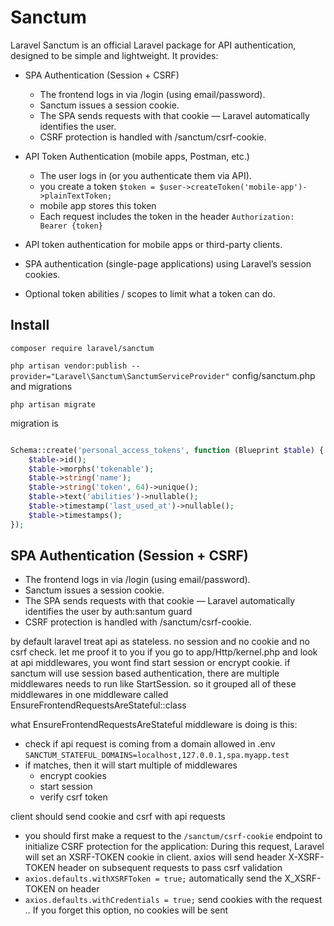 # Sanctum

Laravel Sanctum is an official Laravel package for API authentication, designed to be simple and lightweight. It provides:


- SPA Authentication (Session + CSRF)
    - The frontend logs in via /login (using email/password).
    - Sanctum issues a session cookie.
    - The SPA sends requests with that cookie — Laravel automatically identifies the user.
    - CSRF protection is handled with /sanctum/csrf-cookie.


- API Token Authentication (mobile apps, Postman, etc.)
    - The user logs in (or you authenticate them via API).
    - you create a token `$token = $user->createToken('mobile-app')->plainTextToken;`
    - mobile app stores this token
    - Each request includes the token in the header `Authorization: Bearer {token}`

- API token authentication for mobile apps or third-party clients.
- SPA authentication (single-page applications) using Laravel’s session cookies.
- Optional token abilities / scopes to limit what a token can do.


## Install

`composer require laravel/sanctum`

`php artisan vendor:publish --provider="Laravel\Sanctum\SanctumServiceProvider"` config/sanctum.php and migrations

`php artisan migrate`

migration is 

```php

Schema::create('personal_access_tokens', function (Blueprint $table) {
    $table->id();
    $table->morphs('tokenable');
    $table->string('name');
    $table->string('token', 64)->unique();
    $table->text('abilities')->nullable();
    $table->timestamp('last_used_at')->nullable();
    $table->timestamps();
});

```

## SPA Authentication (Session + CSRF)
- The frontend logs in via /login (using email/password).
- Sanctum issues a session cookie.
- The SPA sends requests with that cookie — Laravel automatically identifies the user by auth:santum guard
- CSRF protection is handled with /sanctum/csrf-cookie.


by default laravel treat api as stateless. no session and no cookie and no csrf check. let me proof it to you if you go to app/Http/kernel.php and look at api middlewares, you wont find start session or encrypt cookie. if sanctum will use session based authentication, there are multiple middlewares needs to run like StartSession. so it grouped all of these middlewares in one middleware called EnsureFrontendRequestsAreStateful::class

what EnsureFrontendRequestsAreStateful middleware is doing is this:
- check if api request is coming from a domain allowed in .env `SANCTUM_STATEFUL_DOMAINS=localhost,127.0.0.1,spa.myapp.test`
- if matches, then it will start multiple of middlewares
    - encrypt cookies
    - start session
    - verify csrf token

client should send cookie and csrf with api requests 
- you should first make a request to the `/sanctum/csrf-cookie` endpoint to initialize CSRF protection for the application: During this request, Laravel will set an XSRF-TOKEN cookie in client. axios will send header X-XSRF-TOKEN header on subsequent requests to pass csrf validation
- `axios.defaults.withXSRFToken = true;` automatically send the X_XSRF-TOKEN on header
- `axios.defaults.withCredentials = true;` send cookies with the request .. If you forget this option, no cookies will be sent